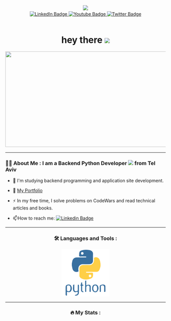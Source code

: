<div id="header" align="center">
  <img src= "https://media.giphy.com/media/RbDKaczqWovIugyJmW/giphy.gif" width="100"/>
  <div id="badges">
  <a href="http://www.linkedin.com/in/Alexxconst">
  <img src="https://img.shields.io/badge/LinkedIn-blue?style=for-the-badge&logo=linkedin&logoColor=white" alt="LinkedIn Badge"/>
  </a>
  <a href="your-youtube-URL">
  <img src="https://img.shields.io/badge/YouTube-red?style=for-the-badge&logo=youtube&logoColor=white" alt="Youtube Badge"/>
  </a>
  <a href="your-twitter-URL">
  <img src="https://img.shields.io/badge/Twitter-blue?style=for-the-badge&logo=twitter&logoColor=white" alt="Twitter Badge"/>
  </a>
</div>
  <img src="https://komarev.com/ghpvc/?username=alexxconst&style=flat-square&color=blue" alt=""/>
  <h1>
  hey there
  <img src="https://media.giphy.com/media/hvRJCLFzcasrR4ia7z/giphy.gif" width="30px"/>
</h1>
</div>
<div align="center">
  <img src="https://media.giphy.com/media/dWesBcTLavkZuG35MI/giphy.gif" width="600" height="300"/>
</div>

---

### :man_technologist: About Me : I am a Backend Python Developer <img src="https://media.giphy.com/media/WUlplcMpOCEmTGBtBW/giphy.gif" width="30"> from Tel Aviv

- :telescope: I'm studying backend programming and application site development.

- :briefcase: <a href="https://alexxconst.github.io/">My Portfolio</a>

- :zap: In my free time, I solve problems on CodeWars and read technical articles and books.

- :mailbox:How to reach me: [![Linkedin Badge](https://img.shields.io/badge/-Alex-blue?style=flat&logo=Linkedin&logoColor=white)](https://www.linkedin.com/in/alexxconst)

---

<div  align="center">
  
### :hammer_and_wrench: Languages and Tools :
  <img src="https://raw.githubusercontent.com/devicons/devicon/ca28c779441053191ff11710fe24a9e6c23690d6/icons/python/python-original-wordmark.svg" width="150" height="150"/>
</div>

---
<div  align="center">
  
### :fire: My Stats : 
</div>
